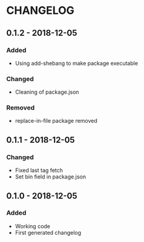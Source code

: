 # CHANGELOG

## 0.1.2 - 2018-12-05

### Added
* Using add-shebang to make package executable

### Changed
* Cleaning of package.json

### Removed
* replace-in-file package removed

## 0.1.1 - 2018-12-05

### Changed
* Fixed last tag fetch
* Set bin field in package.json

## 0.1.0 - 2018-12-05

### Added
* Working code
* First generated changelog


